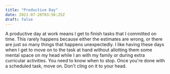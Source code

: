 ```yaml
---
title: "Productive Day"
date: 2021-07-26T03:56:25Z
draft: false
---
```


A productive day at work means I get to finish tasks that I committed on time. This rarely happens because either the estimates are wrong, or there are just so many things that happens unexpectedly. I like having these days when I get to move on to the task at hand without allotting them some mental space on my head while I an with my family or during extra curricular activities. You need to know when to stop. Once you're done with a scheduled task, move on. Don't cling on it to your head.